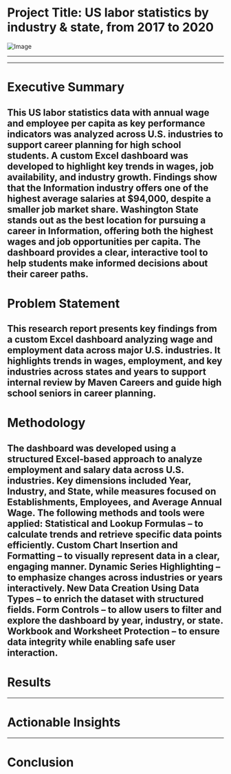 # Project Title: US labor statistics by industry & state, from 2017 to 2020

![Image](https://github.com/user-attachments/assets/25005933-414c-495c-a141-0a0366075619)
***
-----

# Executive Summary
This US labor statistics data with annual wage and employee per capita as key performance indicators was analyzed across U.S. industries to support career planning for high school students. A custom Excel dashboard was developed to highlight key trends in wages, job availability, and industry growth. Findings show that the Information industry offers one of the highest average salaries at $94,000, despite a smaller job market share. Washington State stands out as the best location for pursuing a career in Information, offering both the highest wages and job opportunities per capita. The dashboard provides a clear, interactive tool to help students make informed decisions about their career paths.
-----

# Problem Statement
This research report presents key findings from a custom Excel dashboard analyzing wage and employment data across major U.S. industries. It highlights trends in wages, employment, and key industries across states and years to support internal review by Maven Careers and guide high school seniors in career planning.
-----


# Methodology
The dashboard was developed using a structured Excel-based approach to analyze employment and salary data across U.S. industries. Key dimensions included Year, Industry, and State, while measures focused on Establishments, Employees, and Average Annual Wage. The following methods and tools were applied:
Statistical and Lookup Formulas – to calculate trends and retrieve specific data points efficiently.
Custom Chart Insertion and Formatting – to visually represent data in a clear, engaging manner.
Dynamic Series Highlighting – to emphasize changes across industries or years interactively.
New Data Creation Using Data Types – to enrich the dataset with structured fields.
Form Controls – to allow users to filter and explore the dashboard by year, industry, or state.
Workbook and Worksheet Protection – to ensure data integrity while enabling safe user interaction.
-----

# Results

-----

# Actionable Insights
-----

# Conclusion
